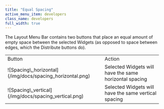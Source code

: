 ```yaml
---
title: "Equal Spacing"
active_menu_item: developers
class_name: developers
full_width: true
---
```



The Layout Menu Bar contains two buttons that place an equal amount of empty space between the selected Widgets (as opposed to space between edges, which the Distribute buttons do).

<table>
<tr>
<td width="126">
Button

</td>
<td width="16">
</td>
<td>
Action

</td>
</tr>
<tr>
<td width="126">
![Spacing\_horizontal](/img/docs/spacing_horizontal.png)

</td>
<td width="16">
</td>
<td>
Selected Widgets will have the same horizontal spacing

</td>
</tr>
<tr>
<td width="126">
![Spacing\_vertical](/img/docs/spacing_vertical.png)

</td>
<td width="16">
</td>
<td>
Selected Widgets will have the same vertical spacing

</td>
</tr>
</table>

